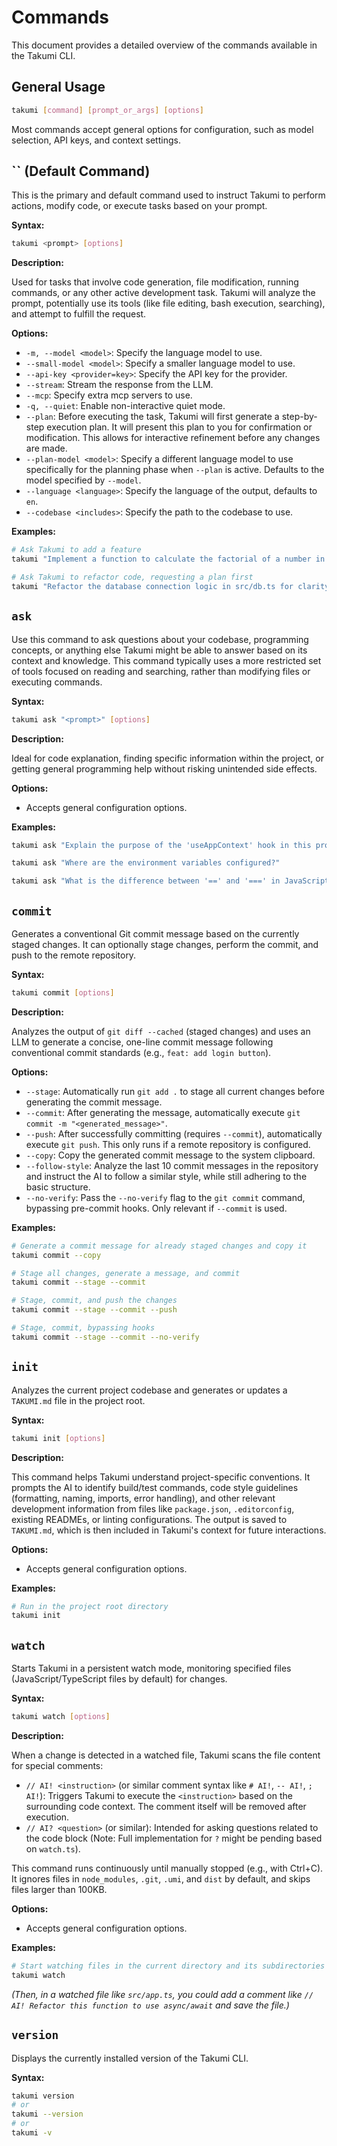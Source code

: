# Commands

This document provides a detailed overview of the commands available in the Takumi CLI.

## General Usage

```bash
takumi [command] [prompt_or_args] [options]
```

Most commands accept general options for configuration, such as model selection, API keys, and context settings.

## `` (Default Command)

This is the primary and default command used to instruct Takumi to perform actions, modify code, or execute tasks based on your prompt.

**Syntax:**

```bash
takumi <prompt> [options]
```

**Description:**

Used for tasks that involve code generation, file modification, running commands, or any other active development task. Takumi will analyze the prompt, potentially use its tools (like file editing, bash execution, searching), and attempt to fulfill the request.

**Options:**

* `-m, --model <model>`: Specify the language model to use.
* `--small-model <model>`: Specify a smaller language model to use.
* `--api-key <provider=key>`: Specify the API key for the provider.
* `--stream`: Stream the response from the LLM.
* `--mcp`: Specify extra mcp servers to use.
* `-q, --quiet`: Enable non-interactive quiet mode.
* `--plan`: Before executing the task, Takumi will first generate a step-by-step execution plan. It will present this plan to you for confirmation or modification. This allows for interactive refinement before any changes are made.
* `--plan-model <model>`: Specify a different language model to use specifically for the planning phase when `--plan` is active. Defaults to the model specified by `--model`.
* `--language <language>`: Specify the language of the output, defaults to `en`.
* `--codebase <includes>`: Specify the path to the codebase to use.

**Examples:**

```bash
# Ask Takumi to add a feature
takumi "Implement a function to calculate the factorial of a number in src/mathUtils.ts"

# Ask Takumi to refactor code, requesting a plan first
takumi "Refactor the database connection logic in src/db.ts for clarity" --plan
```

## `ask`

Use this command to ask questions about your codebase, programming concepts, or anything else Takumi might be able to answer based on its context and knowledge. This command typically uses a more restricted set of tools focused on reading and searching, rather than modifying files or executing commands.

**Syntax:**

```bash
takumi ask "<prompt>" [options]
```

**Description:**

Ideal for code explanation, finding specific information within the project, or getting general programming help without risking unintended side effects.

**Options:**

* Accepts general configuration options.

**Examples:**

```bash
takumi ask "Explain the purpose of the 'useAppContext' hook in this project."

takumi ask "Where are the environment variables configured?"

takumi ask "What is the difference between '==' and '===' in JavaScript?"
```

## `commit`

Generates a conventional Git commit message based on the currently staged changes. It can optionally stage changes, perform the commit, and push to the remote repository.

**Syntax:**

```bash
takumi commit [options]
```

**Description:**

Analyzes the output of `git diff --cached` (staged changes) and uses an LLM to generate a concise, one-line commit message following conventional commit standards (e.g., `feat: add login button`).

**Options:**

* `--stage`: Automatically run `git add .` to stage all current changes before generating the commit message.
* `--commit`: After generating the message, automatically execute `git commit -m "<generated_message>"`.
* `--push`: After successfully committing (requires `--commit`), automatically execute `git push`. This only runs if a remote repository is configured.
* `--copy`: Copy the generated commit message to the system clipboard.
* `--follow-style`: Analyze the last 10 commit messages in the repository and instruct the AI to follow a similar style, while still adhering to the basic structure.
* `--no-verify`: Pass the `--no-verify` flag to the `git commit` command, bypassing pre-commit hooks. Only relevant if `--commit` is used.

**Examples:**

```bash
# Generate a commit message for already staged changes and copy it
takumi commit --copy

# Stage all changes, generate a message, and commit
takumi commit --stage --commit

# Stage, commit, and push the changes
takumi commit --stage --commit --push

# Stage, commit, bypassing hooks
takumi commit --stage --commit --no-verify
```

## `init`

Analyzes the current project codebase and generates or updates a `TAKUMI.md` file in the project root.

**Syntax:**

```bash
takumi init [options]
```

**Description:**

This command helps Takumi understand project-specific conventions. It prompts the AI to identify build/test commands, code style guidelines (formatting, naming, imports, error handling), and other relevant development information from files like `package.json`, `.editorconfig`, existing READMEs, or linting configurations. The output is saved to `TAKUMI.md`, which is then included in Takumi's context for future interactions.

**Options:**

* Accepts general configuration options.

**Examples:**

```bash
# Run in the project root directory
takumi init
```

## `watch`

Starts Takumi in a persistent watch mode, monitoring specified files (JavaScript/TypeScript files by default) for changes.

**Syntax:**

```bash
takumi watch [options]
```

**Description:**

When a change is detected in a watched file, Takumi scans the file content for special comments:
* `// AI! <instruction>` (or similar comment syntax like `# AI!`, `-- AI!`, `; AI!`): Triggers Takumi to execute the `<instruction>` based on the surrounding code context. The comment itself will be removed after execution.
* `// AI? <question>` (or similar): Intended for asking questions related to the code block (Note: Full implementation for `?` might be pending based on `watch.ts`).

This command runs continuously until manually stopped (e.g., with Ctrl+C). It ignores files in `node_modules`, `.git`, `.umi`, and `dist` by default, and skips files larger than 100KB.

**Options:**

* Accepts general configuration options.

**Examples:**

```bash
# Start watching files in the current directory and its subdirectories
takumi watch
```

*(Then, in a watched file like `src/app.ts`, you could add a comment like `// AI! Refactor this function to use async/await` and save the file.)*

## `version`

Displays the currently installed version of the Takumi CLI.

**Syntax:**

```bash
takumi version
# or
takumi --version
# or
takumi -v
```
